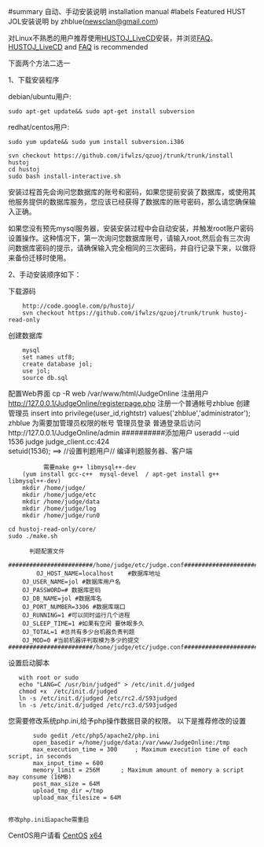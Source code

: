 #summary 自动、手动安装说明 installation manual
#labels Featured
HUST JOL安装说明 
	by zhblue(newsclan@gmail.com)

对Linux不熟悉的用户推荐使用[HUSTOJ_LiveCD](https://github.com/ifwlzs/qzuoj/blob/master/wiki/HUSTOJ_LiveCD.md)安装，并浏览[FAQ](https://github.com/ifwlzs/qzuoj/blob/master/wiki/FAQ.md)。
[HUSTOJ_LiveCD](https://github.com/ifwlzs/qzuoj/blob/master/wiki/HUSTOJ_LiveCD.md) and [FAQ](https://github.com/ifwlzs/qzuoj/blob/master/wiki/FAQ.md) is recommended

下面两个方法二选一

1、下载安装程序

debian/ubuntu用户:
```
sudo apt-get update&& sudo apt-get install subversion 
```
redhat/centos用户:
```
sudo yum update&& sudo yum install subversion.i386
```

```
svn checkout https://github.com/ifwlzs/qzuoj/trunk/trunk/install  hustoj
cd hustoj
sudo bash install-interactive.sh

```

安装过程首先会询问您数据库的账号和密码，如果您提前安装了数据库，或使用其他服务提供的数据库服务，您应该已经获得了数据库的账号密码，那么请您确保输入正确。

如果您没有预先mysql服务器，安装安装过程中会自动安装，并触发root账户密码设置操作。这种情况下，第一次询问您数据库账号，请输入root,然后会有三次询问数据库密码的提示，请确保输入完全相同的三次密码，并自行记录下来，以做将来备份迁移时使用。


2、手动安装顺序如下：

下载源码
```
	http://code.google.com/p/hustoj/
	svn checkout https://github.com/ifwlzs/qzuoj/trunk/trunk hustoj-read-only
```
创建数据库
```
	mysql
	set names utf8; 
	create database jol;
	use jol;
	source db.sql
```
配置Web界面
        cp -R web /var/www/html/JudgeOnline
注册用户
	http://127.0.0.1/JudgeOnline/registerpage.php
	注册一个普通帐号zhblue
创建管理员
    insert into privilege(user_id,rightstr) values('zhblue','administrator');
    zhblue 为需要加管理员权限的帐号
管理员登录
          普通登录后访问http://127.0.0.1/JudgeOnline/admin
##########添加用户
useradd --uid 1536 judge
judge_client.cc:424  
        setuid(1536);       ==>       //设置判题用户//
编译判题服务器、客户端

```
          需要make g++ libmysql++-dev 
	(yum install gcc-c++  mysql-devel  / apt-get install g++ libmysql++-dev)
    mkdir /home/judge/
    mkdir /home/judge/etc
    mkdir /home/judge/data
    mkdir /home/judge/log
    mkdir /home/judge/run0

cd hustoj-read-only/core/
sudo ./make.sh
```

          判题配置文件 
```
########################/home/judge/etc/judge.conf###########################
    	OJ_HOST_NAME=localhost    #数据库地址
	OJ_USER_NAME=jol #数据库用户名
	OJ_PASSWORD=# 数据库密码
	OJ_DB_NAME=jol #数据库名
	OJ_PORT_NUMBER=3306 #数据库端口
	OJ_RUNNING=1 #可以同时运行几个进程
	OJ_SLEEP_TIME=1 #如果有空闲 要休眠多久
	OJ_TOTAL=1 #总共有多少台机器负责判题
	OJ_MOD=0 #当前机器评判取模为多少的提交
########################/home/judge/etc/judge.conf###########################
```
设置启动脚本
```
   with root or sudo
   echo "LANG=C /usr/bin/judged" > /etc/init.d/judged
   chmod +x  /etc/init.d/judged
   ln -s /etc/init.d/judged /etc/rc2.d/S93judged
   ln -s /etc/init.d/judged /etc/rc3.d/S93judged
```

您需要修改系统php.ini,给予php操作数据目录的权限。 以下是推荐修改的设置
```
       sudo gedit /etc/php5/apache2/php.ini 
       open_basedir =/home/judge/data:/var/www/JudgeOnline:/tmp  
       max_execution_time = 300     ; Maximum execution time of each script, in seconds
       max_input_time = 600 
       memory_limit = 256M      ; Maximum amount of memory a script may consume (16MB)
       post_max_size = 64M
       upload_tmp_dir =/tmp
       upload_max_filesize = 64M
      
```
    修改php.ini后apache需重启 

CentOS用户请看 [CentOS](https://github.com/ifwlzs/qzuoj/blob/master/wiki/CentOS.md)
	[x64](https://github.com/ifwlzs/qzuoj/blob/master/wiki/CentOSx86_64.md)
